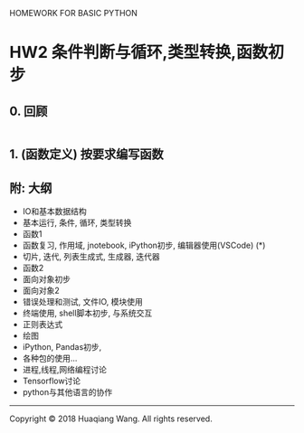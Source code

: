 <!-- Basic python for data analyze -->
<!-- Author: Huaqiang Wang -->

HOMEWORK FOR BASIC PYTHON
# HW2 条件判断与循环,类型转换,函数初步

## 0. 回顾

```

```

## 1. (函数定义) 按要求编写函数

## 附: 大纲

* IO和基本数据结构
* 基本运行, 条件, 循环, 类型转换
* 函数1
* 函数复习, 作用域, jnotebook, iPython初步, 编辑器使用(VSCode) (*)
* 切片, 迭代, 列表生成式, 生成器, 迭代器
* 函数2
* 面向对象初步
* 面向对象2
* 错误处理和测试, 文件IO, 模块使用
* 终端使用, shell脚本初步, 与系统交互
* 正则表达式
* 绘图
* iPython, Pandas初步,
* 各种包的使用...
* 进程,线程,网络编程讨论
* Tensorflow讨论
* python与其他语言的协作

***
Copyright © 2018 Huaqiang Wang. All rights reserved. 